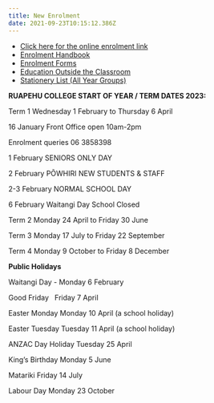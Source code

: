 ```yaml
---
title: New Enrolment
date: 2021-09-23T10:15:12.386Z
---
```

* [Click here for the online enrolment link](https://kamar.ruapehu.school.nz/index.php/enrolment)
* [Enrolment Handbook](https://res.cloudinary.com/ruapehu-college/image/upload/v1652399434/Enrollment_Handbook_Ruapehu_College_2020_hum4k4.pdf)
* [Enrolment Forms](https://res.cloudinary.com/ruapehu-college/image/upload/v1624311762/new_enrolment_form_2021_gki9ue.pdf)
* [Education Outside the Classroom ](https://res.cloudinary.com/ruapehu-college/image/upload/v1632353833/Ruapehu_College_EOTC_Form_dlg7ir.pdf)
* [Stationery List  (All Year Groups)](https://res.cloudinary.com/ruapehu-college/image/upload/v1674590997/Stationary_requirements_2023_qifvm5.pdf)

**RUAPEHU COLLEGE START OF YEAR / TERM DATES 2023:**

Term 1 Wednesday 1 February to Thursday 6 April

16 January Front Office open 10am-2pm

Enrolment queries 06 3858398

1 February SENIORS ONLY DAY  

2 February PÕWHIRI NEW STUDENTS & STAFF

2-3 February NORMAL SCHOOL DAY

6 February Waitangi Day	School Closed 

Term 2   Monday 24 April		to		Friday 30 June

Term 3   Monday 17 July		to		Friday 22 September

Term 4   Monday 9 October	to		Friday 8 December

**Public Holidays**

Waitangi Day		-   Monday 6 February

Good Friday  		    Friday 7 April

Easter Monday	    Monday 10 April  (a school holiday)

Easter Tuesday Tuesday 11 April  (a school holiday)

ANZAC Day Holiday    Tuesday 25 April  

King’s Birthday 	    Monday 5 June

Matariki                        Friday 14 July

Labour Day		    Monday 23 October
